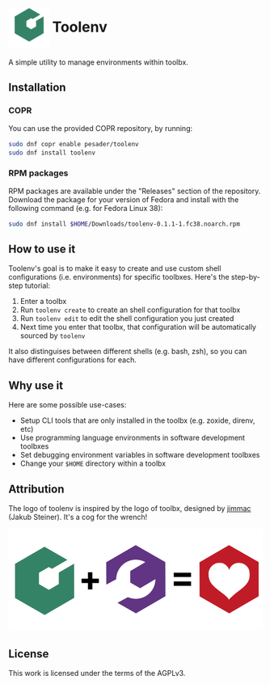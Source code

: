 <h1><img align="center" height="80" src="./assets/toolenv-logo.png"> Toolenv</h1>

A simple utility to manage environments within toolbx.

## Installation

### COPR

You can use the provided COPR repository, by running:

```bash
sudo dnf copr enable pesader/toolenv
sudo dnf install toolenv
```

### RPM packages

RPM packages are available under the "Releases" section of the repository.
Download the package for your version of Fedora and install with the following
command (e.g. for Fedora Linux 38):

```bash
sudo dnf install $HOME/Downloads/toolenv-0.1.1-1.fc38.noarch.rpm
```

## How to use it

Toolenv's goal is to make it easy to create and use custom shell configurations (i.e. environments) for specific toolbxes. Here's the step-by-step tutorial:

1. Enter a toolbx
2. Run `toolenv create` to create an shell configuration for that toolbx
3. Run `toolenv edit` to edit the shell configuration you just created
3. Next time you enter that toolbx, that configuration will be automatically sourced by `toolenv`

It also distinguises between different shells (e.g. bash, zsh), so you can have different configurations for each.

## Why use it

Here are some possible use-cases:

- Setup CLI tools that are only installed in the toolbx (e.g. zoxide, direnv, etc)
- Use programming language environments in software development toolbxes
- Set debugging environment variables in software development toolbxes
- Change your `$HOME` directory within a toolbx

## Attribution

The logo of toolenv is inspired by the logo of toolbx, designed by [jimmac](https://github.com/jimmac) (Jakub Steiner). It's a cog for the wrench!

![](assets/toolenv-toolbx.png)

## License

This work is licensed under the terms of the AGPLv3.

